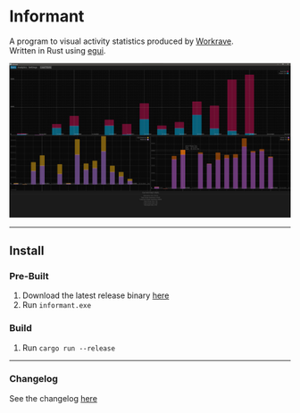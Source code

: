 # Informant

A program to visual activity statistics produced by [Workrave](https://github.com/rcaelers/workrave).  
Written in Rust using [egui](https://github.com/emilk/egui).

![preview](docs/preview.png)

---

## Install
### Pre-Built
1. Download the latest release binary [here](https://github.com/cmaybon/informant/releases/latest)
2. Run `informant.exe`
### Build
1. Run `cargo run --release`

---

### Changelog
See the changelog [here](CHANGELOG.md)